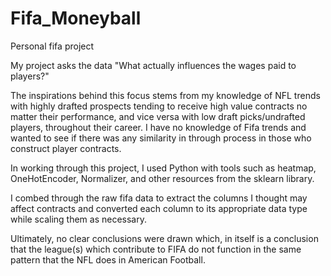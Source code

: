 # Fifa_Moneyball
Personal fifa project



My project asks the data "What actually influences the wages paid to players?"

The inspirations behind this focus stems from my knowledge of NFL trends with
highly drafted prospects tending to receive high value contracts no matter
their performance, and vice versa with low draft picks/undrafted players, 
throughout their career. I have no knowledge of Fifa trends and wanted to see
if there was any similarity in through process in those who construct player
contracts.

In working through this project, I used Python with tools such as heatmap, 
OneHotEncoder, Normalizer, and other resources from the sklearn library.

I combed through the raw fifa data to extract the columns I thought may affect
contracts and converted each column to its appropriate data type while scaling 
them as necessary.

Ultimately, no clear conclusions were drawn which, in itself is a conclusion 
that the league(s) which contribute to FIFA do not function in the same 
pattern that the NFL does in American Football.